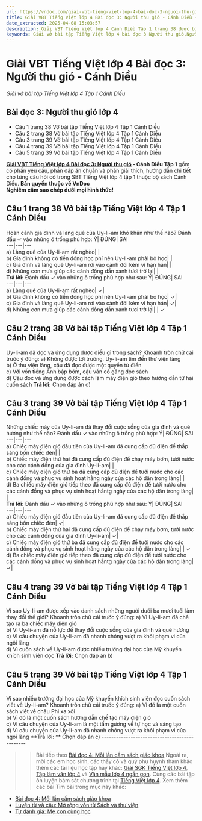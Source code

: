 ```yaml
---
url: https://vndoc.com/giai-vbt-tieng-viet-lop-4-bai-doc-3-nguoi-thu-gio-canh-dieu-303485
title: Giải VBT Tiếng Việt lớp 4 Bài đọc 3: Người thu gió - Cánh Diều - Giải vở bài tập Tiếng Việt lớp 4 Tập 1 Cánh Diều - VnDoc.com
date_extracted: 2025-04-08 15:03:57
description: Giải VBT Tiếng Việt lớp 4 Cánh Diều Tập 1 trang 38 được biên soạn nhằm giúp các em HS đạt kết quả tốt trong quá trình làm bài tập và học tập môn Tiếng Việt lớp 4.
keywords: Giải vở bài tập Tiếng Việt lớp 4 bài đọc 3 Người thu gió,Người thu gió lớp 4,Bài đọc 3 Người thu gió lớp 4,Tập đọc Người thu gió lớp 4,Đọc Người thu gió lớp 4,giải bài Người thu gió lớp 4,tiếng việt lớp 4 Người thu gió,tiếng việt lớp 4,tiếng việt lớp 4 Cánh Diều,vở bài tập tiếng việt lớp 4,sách tiếng việt lớp 4,bài tập tiếng việt lớp 4,giải bài tập tiếng việt lớp 4,tiếng việt lớp 4 tập 1
---
```


# Giải VBT Tiếng Việt lớp 4 Bài đọc 3: Người thu gió - Cánh Diều
 _Giải vở bài tập Tiếng Việt lớp 4 Tập 1 Cánh Diều_
## **Bài đọc 3: Người thu gió** lớp 4
  * Câu 1 trang 38 Vở bài tập Tiếng Việt lớp 4 Tập 1 Cánh Diều
  * Câu 2 trang 38 Vở bài tập Tiếng Việt lớp 4 Tập 1 Cánh Diều
  * Câu 3 trang 39 Vở bài tập Tiếng Việt lớp 4 Tập 1 Cánh Diều
  * Câu 4 trang 39 Vở bài tập Tiếng Việt lớp 4 Tập 1 Cánh Diều
  * Câu 5 trang 39 Vở bài tập Tiếng Việt lớp 4 Tập 1 Cánh Diều

**[Giải VBT Tiếng Việt lớp 4 Bài đọc 3: Người thu gió](<https://vndoc.com/giai-vbt-tieng-viet-lop-4-bai-doc-3-nguoi-thu-gio-canh-dieu-303485>) \- Cánh Diều Tập 1** gồm có phần yêu cầu, phần đáp án chuẩn và phần giải thích, hướng dẫn chi tiết cho từng câu hỏi có trong SBT Tiếng Việt lớp 4 tập 1 thuộc bộ  sách Cánh Diều.
**Bản quyền thuộc về VnDoc**   
**Nghiêm cấm sao chép dưới mọi hình thức\!**
## **Câu 1 trang 38 Vở bài tập Tiếng Việt lớp 4 Tập 1 Cánh Diều**
Hoàn cảnh gia đình và làng quê của Uy-li-am khó khăn như thế nào? Đánh dấu ✓ vào những ô trống phù hợp:
Ý| ĐÚNG| SAI  
---|---|---  
a\) Làng quê của Uy-li-am rất nghèo| |   
b\) Gia đình không có tiền đóng học phí nên Uy-li-am phải bỏ học| |   
c\) Gia đình và làng quê Uy-li-am rơi vào cảnh đói kém vì hạn hán| |   
d\) Những cơn mưa giúp các cánh đồng dần xanh tươi trở lại| |   
**Trả lời:** Đánh dấu ✓ vào những ô trống phù hợp như sau: 
Ý| ĐÚNG| SAI  
---|---|---  
a\) Làng quê của Uy-li-am rất nghèo| ✓|   
b\) Gia đình không có tiền đóng học phí nên Uy-li-am phải bỏ học| ✓|   
c\) Gia đình và làng quê Uy-li-am rơi vào cảnh đói kém vì hạn hán| ✓|   
d\) Những cơn mưa giúp các cánh đồng dần xanh tươi trở lại| | ✓  
## **Câu 2 trang 38 Vở bài tập Tiếng Việt lớp 4 Tập 1 Cánh Diều**
Uy-li-am đã đọc và ứng dụng được điều gì trong sách? Khoanh tròn chữ cái trước ý đúng:
a\) Không được tới trường, Uy-li-am tìm đến thư viện làng  
b\) Ở thư viện làng, cậu đã đọc được một quyển từ điển  
c\) Với vốn tiếng Anh bập bõm, cậu vẫn cố gắng đọc sách  
d\) Cậu đọc và ứng dụng được cách làm máy điện gió theo hướng dẫn từ hai cuốn sách
**Trả lời:** Chọn đáp án d\)
## **Câu 3 trang 39 Vở bài tập Tiếng Việt lớp 4 Tập 1 Cánh Diều**
Những chiếc máy của Uy-li-am đã thay đổi cuộc sống của gia đình và quê hương như thế nào? Đánh dấu ✓ vào những ô trống phù hợp:
Ý| ĐÚNG| SAI  
---|---|---  
a\) Chiếc máy điện gió đầu tiên của Uy-li-am đã cung cấp đủ điện để thắp sáng bốn chiếc đèn| |   
b\) Chiếc máy điện thứ hai đã cung cấp đủ điện để chạy máy bơm, tưới nước cho các cánh đồng của gia đình Uy-li-am| |   
c\) Chiếc máy điện gió thứ ba đã cung cấp đủ điện để tưới nước cho các cánh đồng và phục vụ sinh hoạt hằng ngày của các hộ dân trong làng| |   
d\) Ba chiếc máy điện gió tiếp theo đã cung cấp đủ điện để tưới nước cho các cánh đồng và phục vụ sinh hoạt hằntg ngày của các hộ dân trong làng| |   
**Trả lời:** Đánh dấu ✓ vào những ô trống phù hợp như sau:
Ý| ĐÚNG| SAI  
---|---|---  
a\) Chiếc máy điện gió đầu tiên của Uy-li-am đã cung cấp đủ điện để thắp sáng bốn chiếc đèn| ✓|   
b\) Chiếc máy điện thứ hai đã cung cấp đủ điện để chạy máy bơm, tưới nước cho các cánh đồng của gia đình Uy-li-am| ✓|   
c\) Chiếc máy điện gió thứ ba đã cung cấp đủ điện để tưới nước cho các cánh đồng và phục vụ sinh hoạt hằng ngày của các hộ dân trong làng| | ✓  
d\) Ba chiếc máy điện gió tiếp theo đã cung cấp đủ điện để tưới nước cho các cánh đồng và phục vụ sinh hoạt hằntg ngày của các hộ dân trong làng| ✓|   
## **Câu 4 trang 39 Vở bài tập Tiếng Việt lớp 4 Tập 1 Cánh Diều**
Vì sao Uy-li-am được xếp vào danh  sách những người dưới ba mươi tuổi làm thay đổi thế giới? Khoanh tròn chữ cái trước ý đúng:
a\) Vì Uy-li-am đã chế tạo ra ba chiếc máy điện gió  
b\) Vì Uy-li-am đã nỗ lực để thay đổi cuộc sống của gia đình và quê hương  
c\) Vì câu chuyện của Uy-li-am đã nhanh chóng vượt ra khỏi phạm vi của ngôi làng  
d\) Vì cuốn sách về Uy-li-am được nhiều trường đại học của Mỹ khuyến khích sinh viên đọc
**Trả lời:** Chọn đáp án b\)
## **Câu 5 trang 39 Vở bài tập Tiếng Việt lớp 4 Tập 1 Cánh Diều**
Vì sao nhiều trường đại học của Mỹ khuyến khích sinh viên đọc cuốn sách viết về Uy-li-am? Khoanh tròn chữ cái trước ý đúng:
a\) Vì đó là một cuốn sách viết về châu Phi xa xôi  
b\) Vì đó là một cuốn sách hướng dẫn chế tạo máy điện gió  
c\) Vì câu chuyện của Uy-li-am là một tấm gương về tự học và sáng tạo  
d\) Vì câu chuyện của Uy-li-am đã nhanh chóng vượt ra khỏi phạm vi của ngôi làng
**Trả lời: ** Chọn đáp án c\)
\----------------------------------------------
>> Bài tiếp theo [Bài đọc 4: Mỗi lần cầm sách giáo khoa](<https://vndoc.com/giai-vbt-tieng-viet-lop-4-bai-doc-4-moi-lan-cam-sach-giao-khoa-canh-dieu-303488>)
Ngoài ra, mời các em học sinh, các thầy cô và quý phụ huynh tham khảo thêm các tài liệu học tập hay khác: [Giải SGK Tiếng Việt lớp 4](<https://vndoc.com/tieng-viet-lop4>), [Tập làm văn lớp 4](<https://vndoc.com/tap-lam-van-lop4>) và [Văn mẫu lớp 4 ngắn gọn](<https://vndoc.com/van-mieu-ta-lop4>). Cùng các bài tập ôn luyện bám sát chương trình tại [Tiếng Việt lớp 4](<https://vndoc.com/tieng-viet-lop4>).
Xem thêm các bài Tìm bài trong mục này khác:
  * [Bài đọc 4: Mỗi lần cầm sách giáo khoa](</giai-vbt-tieng-viet-lop-4-bai-doc-4-moi-lan-cam-sach-giao-khoa-canh-dieu-303488>)
  * [Luyện từ và câu: Mở rộng vốn từ Sách và thư viện](</giai-vbt-tieng-viet-lop-4-luyen-tu-va-cau-mo-rong-von-tu-sach-va-thu-vien-canh-dieu-303490>)
  * [Tự đánh giá: Mẹ con cùng học](</giai-vbt-tieng-viet-lop-4-tu-danh-gia-me-con-cung-hoc-canh-dieu-303492>)

